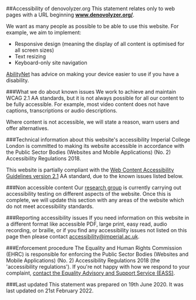 ##Accessibility of denovolyzer.org
This statement relates only to web pages with a URL beginning **www.denovolyzer.org/**.

We want as many people as possible to be able to use this website. For example, we aim to implement:

* Responsive design (meaning the display of all content is optimised for all screen sizes)
* Text resizing
* Keyboard-only site navigation  

[AbilityNet] has advice on making your device easier to use if you have a disability.

###What we do about known issues
We work to achieve and maintain WCAG 2.1 AA standards, but it is not always possible for all our content to be fully accessible. For example, most video content does not have captions, transcriptions or audio descriptions.

Where content is not accessible, we will state a reason, warn users and offer alternatives.

###Technical information about this website's accessibility
Imperial College London is committed to making its website accessible in accordance with the Public Sector Bodies (Websites and Mobile Applications) (No. 2) Accessibility Regulations 2018.

This website is partially compliant with the [Web Content Accessibility Guidelines version 2.1][WCAG21] AA standard, due to the known issues listed below.

###Non accessible content
Our [research group][cvgenetics] is currently carrying out accessibility testing on different aspects of the website. Once this is complete, we will update this section with any areas of the website which do not meet accessibility standards.

###Reporting accessibility issues
If you need information on this website in a different format like accessible PDF, large print, easy read, audio recording, or braille, or if you find any accessibility issues not listed on this page then please contact accessibility@imperial.ac.uk.

###Enforcement procedure
The Equality and Human Rights Commission (EHRC) is responsible for enforcing the Public Sector Bodies (Websites and Mobile Applications) (No. 2) Accessibility Regulations 2018 (the 'accessibility regulations'). If you're not happy with how we respond to your complaint, [contact the Equality Advisory and Support Service (EASS)][eass].

###Last updated
This statement was prepared on 19th June 2020. It was last updated on 21st February 2022.

[AbilityNet]: https://mcmw.abilitynet.org.uk/
[WCAG21]: https://www.w3.org/TR/WCAG21/
[cvgenetics]: https://www.cvgenetics.org/
[eass]: https://www.equalityadvisoryservice.com/
